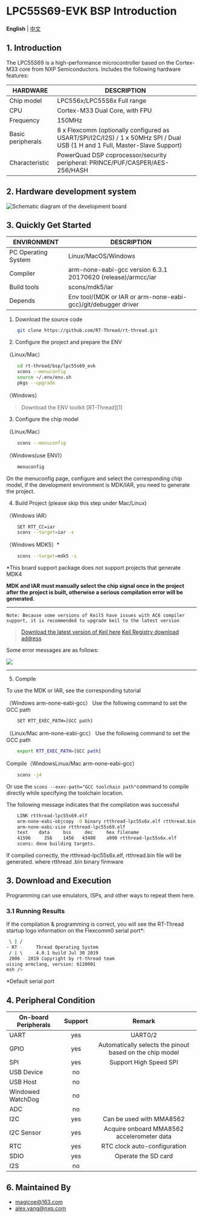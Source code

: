 # LPC55S69-EVK BSP Introduction

**English** | [中文](README_zh.md)

## 1. Introduction

The LPC55S69 is a high-performance microcontroller based on the Cortex-M33 core from NXP Semiconductors.
Includes the following hardware features:

| HARDWARE | DESCRIPTION |
| -- | -- |
|Chip model| LPC556x/LPC55S6x Full range |
|CPU| Cortex-M33 Dual Core, with FPU |
|Frequency| 150MHz |
|Basic peripherals| 8 x Flexcomm (optionally configured as USART/SPI/I2C/I2S) / 1 x 50MHz SPI / Dual USB (1 H and 1 Full, Master-Slave Support) |
|Characteristic| PowerQuad DSP coprocessor/security peripheral: PRINCE/PUF/CASPER/AES-256/HASH |

## 2. Hardware development system

![Schematic diagram of the development board](./figures/board.png)



## 3. Quickly Get Started


| ENVIRONMENT         | DESCRIPTION                                                  |
| ------------------- | ------------------------------------------------------------ |
| PC Operating System | Linux/MacOS/Windows                                          |
| Compiler            | arm-none-eabi-gcc version 6.3.1 20170620 (release)/armcc/iar |
| Build tools         | scons/mdk5/iar                                               |
| Depends             | Env tool/(MDK or IAR or arm-none-eabi-gcc)/git/debugger driver |

1) Download the source code

```bash
    git clone https://github.com/RT-Thread/rt-thread.git
```

2) Configure the project and prepare the ENV

（Linux/Mac）

```bash
    cd rt-thread/bsp/lpc55s69_evk
    scons --menuconfig
    source ~/.env/env.sh
    pkgs --upgrade
```

（Windows）

>Download the ENV toolkit [RT-Thread][1]

3) Configure the chip model

（Linux/Mac）

```bash
    scons --menuconfig
```

（Windows(use ENV)）

```bash
    menuconfig
```

On the menuconfig page, configure and select the corresponding chip model, if the development environment is MDK/IAR, you need to generate the project.

4) Build Project (please skip this step under Mac/Linux)

（Windows IAR）

```bash
    SET RTT_CC=iar
    scons --target=iar -s
```

（Windows MDK5）*

```bash
    scons --target=mdk5 -s
```

*This board support package does not support projects that generate MDK4

**MDK and IAR must manually select the chip signal once in the project after the project is built, otherwise a serious compilation error will be generated.**

---

`Note: Because some versions of Keil5 have issues with AC6 compiler support, it is recommended to upgrade keil to the latest version`

> [Download the latest version of Keil here](https://www.keil.com/update/check.asp?P=MDK&V=5.38.0.0&S=)
> [Keil Registry download address](https://github.com/kurisaW/my_tools/tree/main/Keil%E6%B3%A8%E5%86%8C%E6%9C%BA)

Some error messages are as follows:

![](./figures/bug.png)

---

5) Compile

To use the MDK or IAR, see the corresponding tutorial

（Windows arm-none-eabi-gcc）
Use the following command to set the GCC path

```bash
    SET RTT_EXEC_PATH=[GCC path]
```

（Linux/Mac arm-none-eabi-gcc）
Use the following command to set the GCC path

```bash
    export RTT_EXEC_PATH=[GCC path]
```

Compile（WindowsLinux/Mac arm-none-eabi-gcc）

```bash
    scons -j4
```

Or use the `scons --exec-path="GCC toolchain path"`command to compile directly while specifying the toolchain location.

The following message indicates that the compilation was successful

```bash
    LINK rtthread-lpc55s69.elf
    arm-none-eabi-objcopy -O binary rtthread-lpc55s6x.elf rtthread.bin
    arm-none-eabi-size rtthread-lpc55s69.elf
    text    data     bss     dec     hex filename
    41596     356    1456   43408    a990 rtthread-lpc55s6x.elf
    scons: done building targets.
```


If compiled correctly, the rtthread-lpc55s6x.elf, rtthread.bin file will be generated. where rtthread .bin binary firmware

## 3. Download and Execution

Programming can use emulators, ISPs, and other ways to repeat them here.

### 3.1 Running Results

If the compilation & programming is correct, you will see the RT-Thread startup logo information on the Flexcomm0 serial port*:

```bash
 \ | /
- RT -     Thread Operating System
 / | \     4.0.1 build Jul 30 2019
 2006 - 2019 Copyright by rt-thread team
uising armclang, version: 6120001
msh />
```

*Default serial port


## 4. Peripheral Condition

| **On-board Peripherals** | **Support** | **Remark**               |
| ---------- | :------: | :--------------------------: |
| UART       | yes | UART0/2                 |
| GPIO       | yes | Automatically selects the pinout based on the chip model |
| SPI        | yes | Support High Speed SPI |
| USB Device | no |           |
| USB Host   | no |       |
| Windowed WatchDog | no |                         |
| ADC | no |  |
| I2C       | yes | Can be used with MMA8562 |
| I2C Sensor | yes | Acquire onboard MMA8562 accelerometer data |
| RTC        | yes | RTC clock auto-configuration |
| SDIO       | yes | Operate the SD card  |
| I2S        | no |       |

## 6. Maintained By

* magicoe@163.com
* alex.yang@nxp.com

